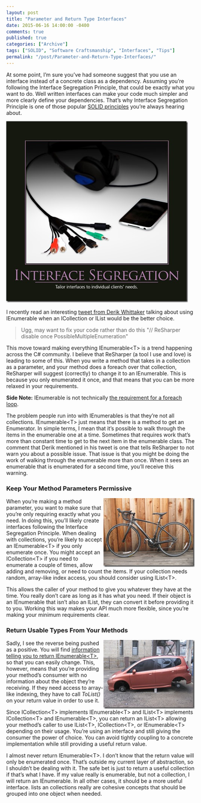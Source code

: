 ```yaml
---
layout: post
title: "Parameter and Return Type Interfaces"
date: 2015-06-16 14:00:00 -0400
comments: true
published: true
categories: ["Archive"]
tags: ["SOLID", "Software Craftsmanship", "Interfaces", "Tips"]
permalink: "/post/Parameter-and-Return-Type-Interfaces/"
---
```

<!-- more -->



<p>At some point, I’m sure you’ve had someone suggest that you use an interface instead of a concrete class as a dependency. Assuming you’re following the Interface Segregation Principle, that could be exactly what you want to do. Well written interfaces can make your code much simpler and more clearly define your dependencies. That’s why Interface Segregation Principle is one of those popular <a href="/post/SOLID-Principles-Software-Craftsmanship-Calendar-Topics" target="_blank">SOLID principles</a> you’re always hearing about.</p> <p><a href="/images/files/NP-Interface-Segregation.jpg"><img title="NP-Interface-Segregation" style="border-top: 0px; border-right: 0px; border-bottom: 0px; border-left: 0px; display: inline" border="0" alt="NP-Interface-Segregation" src="/images/files/NP-Interface-Segregation_thumb.jpg" width="486" height="484"></a> </p> <p>I recently read an interesting <a href="https://twitter.com/DerikWhittaker/status/610425115042426880" target="_blank">tweet from Derik Whittaker</a> talking about using IEnumerable when an ICollection or IList would be the better choice.&nbsp; </p> <blockquote> <p>Ugg, may want to fix your code rather than do this "// ReSharper disable once PossibleMultipleEnumeration"</p></blockquote> <p>This move toward making everything IEnumerable&lt;T&gt; is a trend happening across the C# community. I believe that ReSharper (a tool I use and love) is leading to some of this. When you write a method that takes in a collection as a parameter, and your method does a foreach over that collection, ReSharper will suggest (correctly) to change it to an IEnumerable. This is because you only enumerated it once, and that means that you can be more relaxed in your requirements. </p> <p><strong>Side Note:</strong> IEnumerable is not technically <a href="/post/Foreach-IEnumerable-IEnumerator-and-Duck-Typing" target="_blank">the requirement for a foreach loop</a>.</p> <p>The problem people run into with IEnumerables is that they’re not all collections. IEnumerable&lt;T&gt; just means that there is a method to get an Enumerator. In simple terms, I mean that it’s possible to walk through the items in the enumerable one at a time. Sometimes that requires work that’s more than constant time to get to the next item in the enumerable class. The comment that Derik mentioned in his tweet is one that tells ReSharper to not warn you about a possible issue. That issue is that you might be doing the work of walking through the enumerable more than once. When it sees an enumerable that is enumerated for a second time, you’ll receive this warning.</p> <h3>Keep Your Method Parameters Permissive</h3> <p><a href="/images/files/3364773646_ebc547a3fa_o.jpg"><img title="3364773646_ebc547a3fa_o" style="border-left-width: 0px; border-right-width: 0px; border-bottom-width: 0px; margin-left: 0px; display: inline; border-top-width: 0px; margin-right: 0px" border="0" alt="3364773646_ebc547a3fa_o" src="/images/files/3364773646_ebc547a3fa_o_thumb.jpg" width="244" align="right" height="184"></a></p> <p>When you’re making a method parameter, you want to make sure that you’re only requiring exactly what you need. In doing this, you’ll likely create interfaces following the Interface Segregation Principle. When dealing with collections, you’re likely to accept an IEnumerable&lt;T&gt; if you only enumerate once. You might accept an ICollection&lt;T&gt; if you need to enumerate a couple of times, allow adding and removing, or need to count the items. If your collection needs random, array-like index access, you should consider using IList&lt;T&gt;.&nbsp; </p> <p>This allows the caller of your method to give you whatever they have at the time. You really don’t care as long as it has what you need. If their object is an IEnumerable that isn’t also an IList, they can convert it before providing it to you. Working this way makes your API much more flexible, since you’re making your minimum requirements clear. </p> <h3>Return Usable Types From Your Methods</h3> <p><a href="/images/files/6555544311_79789a44b9_o.jpg"><img title="6555544311_79789a44b9_o" style="border-left-width: 0px; border-right-width: 0px; border-bottom-width: 0px; margin-left: 0px; display: inline; border-top-width: 0px; margin-right: 0px" border="0" alt="6555544311_79789a44b9_o" src="/images/files/6555544311_79789a44b9_o_thumb.jpg" width="244" align="right" height="184"></a> </p> <p>Sadly, I see the reverse being pushed as a positive. You will find <a href="http://stackoverflow.com/a/9855752/22381" target="_blank">information telling you to return IEnumerable&lt;T&gt;</a>, so that you can easily change. This, however, means that you’re providing your method’s consumer with no information about the object they’re receiving. If they need access to array-like indexing, they have to call <em>ToList()</em> on your return value in order to use it.</p> <p>Since ICollection&lt;T&gt; implements IEnumerable&lt;T&gt; and IList&lt;T&gt; implements ICollection&lt;T&gt; and IEnumerable&lt;T&gt;, you can return an IList&lt;T&gt; allowing your method’s caller to use IList&lt;T&gt;, ICollection&lt;T&gt;, or IEnumerable&lt;T&gt; depending on their usage. You’re using an interface and still giving the consumer the power of choice. You can avoid tightly coupling to a concrete implementation while still providing a useful return value. </p> <p>I almost never return IEnumerable&lt;T&gt;. I don’t know that the return value will only be enumerated once. That’s outside my current layer of abstraction, so I shouldn’t be dealing with it. The safe bet is just to return a useful collection if that’s what I have. If my value really is enumerable, but not a collection, I will return an IEnumerable. In all other cases, it should be a more useful interface. lists an collections really are cohesive concepts that should be grouped into one object when needed.</p>
